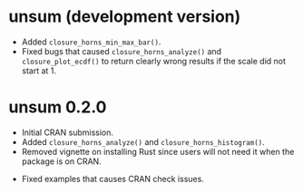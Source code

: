 # unsum (development version)

* Added `closure_horns_min_max_bar()`.
* Fixed bugs that caused `closure_horns_analyze()` and `closure_plot_ecdf()` to return clearly wrong results if the scale did not start at 1.

# unsum 0.2.0

* Initial CRAN submission.
* Added `closure_horns_analyze()` and `closure_horns_histogram()`.
* Removed vignette on installing Rust since users will not need it when the package is on CRAN.
+ Fixed examples that causes CRAN check issues.
